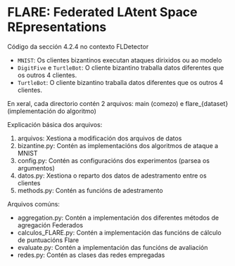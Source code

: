 # FLARE: Federated LAtent Space REpresentations

Código da sección 4.2.4 no contexto FLDetector
  - `MNIST`: Os clientes bizantinos executan ataques dirixidos ou ao modelo
  - `DigitFive` e `TurtleBot`: O cliente bizantino traballa datos diferentes que os outros 4 clientes.
  - `TurtleBot`: O cliente bizantino traballa datos diferentes que os outros 4 clientes.

En xeral, cada directorio contén 2 arquivos: main (comezo) e flare_{dataset} (implementación do algoritmo)

Explicación básica dos arquivos:
1. arquivos: Xestiona a modificación dos arquivos de datos
2. bizantine.py: Contén as implementacións dos algoritmos de ataque a MNIST
3. config.py: Contén as configuracións dos experimentos (parsea os argumentos)
4. datos.py: Xestiona o reparto dos datos de adestramento entre os clientes
5. methods.py: Contén as funcións de adestramento


Arquivos comúns:
- aggregation.py: Contén a implementación dos diferentes métodos de agregación Federados
- calculos_FLARE.py: Contén a implementación das funcións de cálculo de puntuacións Flare
- evaluate.py: Contén a implementación das funcións de avaliación
- redes.py: Contén as clases das redes empregadas
